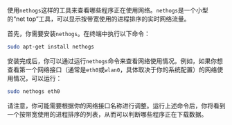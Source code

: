 使用`nethogs`这样的工具来查看哪些程序正在使用网络。`nethogs`是一个小型的“net top”工具，可以显示按带宽使用的进程排序的实时网络流量。

首先，你需要安装`nethogs`。在终端中执行以下命令：

```bash
sudo apt-get install nethogs
```

安装完成后，你可以通过运行`nethogs`命令来查看网络使用情况。例如，如果你想查看第一个网络接口（通常是`eth0`或`wlan0`，具体取决于你的系统配置）的网络使用情况，可以运行：

```bash
sudo nethogs eth0
```

请注意，你可能需要根据你的网络接口名称进行调整。运行上述命令后，你将看到一个按带宽使用的进程排序的列表，从而可以判断哪些程序正在下载数据。
